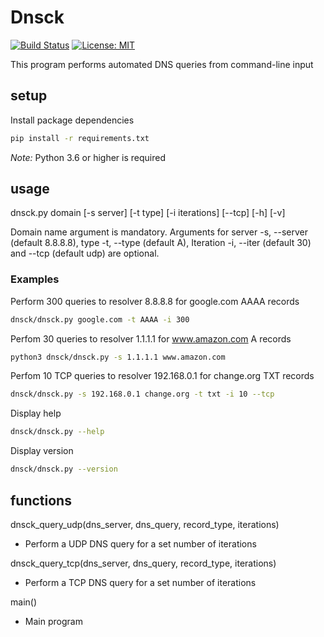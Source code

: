 # Dnsck

[![Build Status](https://travis-ci.com/mark-w-hunter/dnsck.svg?branch=devel)](https://travis-ci.com/mark-w-hunter/dnsck)
[![License: MIT](https://img.shields.io/badge/License-MIT-yellow.svg)](https://opensource.org/licenses/MIT)

This program performs automated DNS queries from command-line input

## setup

Install package dependencies

```bash
pip install -r requirements.txt
```

*Note:* Python 3.6 or higher is required

## usage

dnsck.py domain [-s server] [-t type] [-i iterations] [--tcp] [-h] [-v]

Domain name argument is mandatory. Arguments for server -s, --server (default 8.8.8.8), type -t, --type (default A), Iteration -i, --iter (default 30) and --tcp (default udp) are optional.

### Examples

Perform 300 queries to resolver 8.8.8.8 for google.com AAAA records

```bash
dnsck/dnsck.py google.com -t AAAA -i 300
```

Perfom 30 queries to resolver 1.1.1.1 for www.amazon.com A records

```bash
python3 dnsck/dnsck.py -s 1.1.1.1 www.amazon.com
```

Perfom 10 TCP queries to resolver 192.168.0.1 for change.org TXT records

```bash
dnsck/dnsck.py -s 192.168.0.1 change.org -t txt -i 10 --tcp
```

Display help

```bash
dnsck/dnsck.py --help
```

Display version

```bash
dnsck/dnsck.py --version
```

## functions

dnsck_query_udp(dns_server, dns_query, record_type, iterations)

- Perform a UDP DNS query for a set number of iterations  

dnsck_query_tcp(dns_server, dns_query, record_type, iterations)

- Perform a TCP DNS query for a set number of iterations

main()

- Main program
